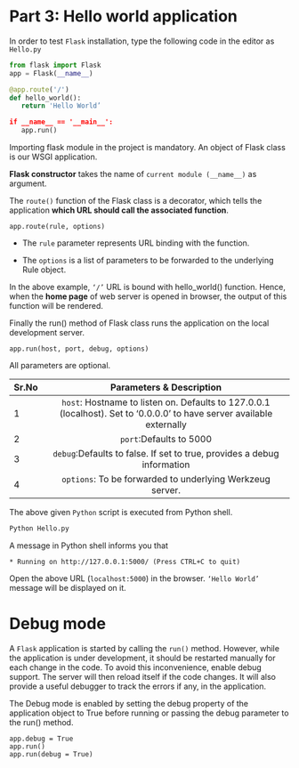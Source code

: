 # Part 3: Hello world application
In order to test `Flask` installation, type the following code in the editor as `Hello.py`
```python
from flask import Flask
app = Flask(__name__)

@app.route('/')
def hello_world():
   return 'Hello World’

if __name__ == '__main__':
   app.run()
```
Importing flask module in the project is mandatory. An object of Flask class is our WSGI application.

**Flask constructor** takes the name of `current module (__name__)` as argument.

The `route()` function of the Flask class is a decorator, which tells the application **which URL should call the associated function**.
```
app.route(rule, options)
```
* The `rule` parameter represents URL binding with the function.

* The `options` is a list of parameters to be forwarded to the underlying Rule object.

In the above example, `‘/’` URL is bound with hello_world() function. Hence, when the **home page** of web server is opened in browser, the output of this function will be rendered.

Finally the run() method of Flask class runs the application on the local development server.
```
app.run(host, port, debug, options)
```
All parameters are optional.

|Sr.No | Parameters & Description  |
|---|:---:|
|  1 | `host`: Hostname to listen on. Defaults to 127.0.0.1 (localhost). Set to ‘0.0.0.0’ to have server available externally |
|  2 |  `port`:Defaults to 5000 |
|  3 |  `debug`:Defaults to false. If set to true, provides a debug information|
|  4 |`options`: To be forwarded to underlying Werkzeug server.|




The above given `Python` script is executed from Python shell.
```sh
Python Hello.py
```
A message in Python shell informs you that
```
* Running on http://127.0.0.1:5000/ (Press CTRL+C to quit)
```
Open the above URL (`localhost:5000`) in the browser. `‘Hello World’` message will be displayed on it.

# Debug mode
A `Flask` application is started by calling the `run()` method. However, while the application is under development, it should be restarted manually for each change in the code. To avoid this inconvenience, enable debug support. The server will then reload itself if the code changes. It will also provide a useful debugger to track the errors if any, in the application.

The Debug mode is enabled by setting the debug property of the application object to True before running or passing the debug parameter to the run() method.
```
app.debug = True
app.run()
app.run(debug = True)
```
